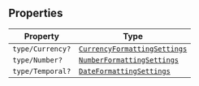 ## Properties

| Property | Type |
| ------ | ------ |
| <a id="typecurrency"></a> `type/Currency?` | [`CurrencyFormattingSettings`](CurrencyFormattingSettings.md) |
| <a id="typenumber"></a> `type/Number?` | [`NumberFormattingSettings`](NumberFormattingSettings.md) |
| <a id="typetemporal"></a> `type/Temporal?` | [`DateFormattingSettings`](DateFormattingSettings.md) |
